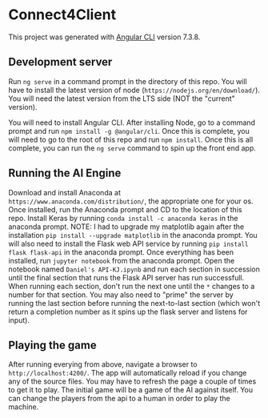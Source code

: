 # Connect4Client
This project was generated with [Angular CLI](https://github.com/angular/angular-cli) version 7.3.8.

## Development server
Run `ng serve` in a command prompt in the directory of this repo. You will have to install the latest version of node (`https://nodejs.org/en/download/`). You will need the latest version from the LTS side (NOT the "current" version).

You will need to install Angular CLI. After installing Node, go to a command prompt and run `npm install -g @angular/cli`. Once this is complete, you will need to go to the root of this repo and run `npm install`. Once this is all complete, you can run the `ng serve` command to spin up the front end app.

## Running the AI Engine
Download and install Anaconda at `https://www.anaconda.com/distribution/`, the appropriate one for your os.
Once installed, run the Anaconda prompt and CD to the location of this repo.
Install Keras by running `conda install -c anaconda keras` in the anaconda prompt.
NOTE: I had to upgrade my matplotlib again after the installation `pip install --upgrade matplotlib` in the anaconda prompt.
You will also need to install the Flask web API service by running `pip install flask flask-api` in the anaconda prompt.
Once everything has been installed, run `jupyter notebook` from the anaconda prompt.
Open the notebook named `Daniel's API-KJ.ipynb` and run each section in succession until the final section that runs the Flask API server has run successfull. When running each section, don't run the next one until the `*` changes to a number for that section. You may also need to "prime" the server by running the last section before running the next-to-last section (which won't return a completion number as it spins up the flask server and listens for input).

## Playing the game
After running everying from above, navigate a browser to `http://localhost:4200/`. The app will automatically reload if you change any of the source files. You may have to refresh the page a couple of times to get it to play. The initial game will be a game of the AI against itself. You can change the players from the api to a human in order to play the machine.
